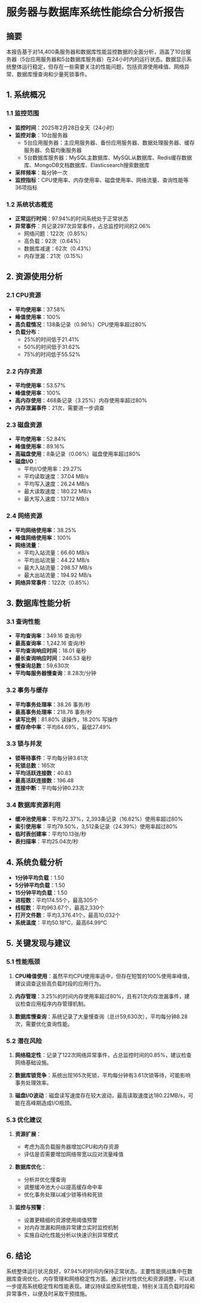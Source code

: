 # 服务器与数据库系统性能综合分析报告

## 摘要

本报告基于对14,400条服务器和数据库性能监控数据的全面分析，涵盖了10台服务器（5台应用服务器和5台数据库服务器）在24小时内的运行状态。数据显示系统整体运行稳定，但存在一些需要关注的性能问题，包括资源使用峰值、网络异常、数据库慢查询和少量死锁事件。

## 1. 系统概况

### 1.1 监控范围

- **监控时间**：2025年2月28日全天（24小时）
- **监控对象**：10台服务器
  - 5台应用服务器：主应用服务器、备份应用服务器、数据处理服务器、缓存服务器、负载均衡服务器
  - 5台数据库服务器：MySQL主数据库、MySQL从数据库、Redis缓存数据库、MongoDB文档数据库、Elasticsearch搜索数据库
- **采样频率**：每分钟一次
- **监控指标**：CPU使用率、内存使用率、磁盘使用率、网络流量、查询性能等36项指标

### 1.2 系统状态概览

- **正常运行时间**：97.94%的时间系统处于正常状态
- **异常事件**：共记录297次异常事件，占总监控时间的2.06%
  - 网络问题：122次（0.85%）
  - 高负载：92次（0.64%）
  - 数据库减速：62次（0.43%）
  - 内存泄漏：21次（0.15%）

## 2. 资源使用分析

### 2.1 CPU资源

- **平均使用率**：37.58%
- **峰值使用率**：100%
- **高负载情况**：138条记录（0.96%）CPU使用率超过80%
- **负载分布**：
  - 25%的时间低于21.41%
  - 50%的时间低于31.62%
  - 75%的时间低于55.52%

### 2.2 内存资源

- **平均使用率**：53.57%
- **峰值使用率**：100%
- **高内存使用**：468条记录（3.25%）内存使用率超过80%
- **内存泄漏事件**：21次，需要进一步调查

### 2.3 磁盘资源

- **平均使用率**：52.84%
- **峰值使用率**：89.16%
- **高磁盘使用**：8条记录（0.06%）磁盘使用率超过80%
- **磁盘I/O**：
  - 平均I/O使用率：29.27%
  - 平均读取速度：37.04 MB/s
  - 平均写入速度：26.24 MB/s
  - 最大读取速度：180.22 MB/s
  - 最大写入速度：137.12 MB/s

### 2.4 网络资源

- **平均网络使用率**：38.25%
- **峰值网络使用率**：100%
- **网络流量**：
  - 平均入站流量：66.60 MB/s
  - 平均出站流量：44.22 MB/s
  - 最大入站流量：298.57 MB/s
  - 最大出站流量：194.92 MB/s
- **网络异常事件**：122次（0.85%）

## 3. 数据库性能分析

### 3.1 查询性能

- **平均查询率**：349.16 查询/秒
- **最高查询率**：1,242.16 查询/秒
- **平均查询响应时间**：18.01 毫秒
- **最长查询响应时间**：246.53 毫秒
- **慢查询总数**：59,630次
- **平均每服务器慢查询**：8.28次/分钟

### 3.2 事务与缓存

- **平均事务处理率**：38.26 事务/秒
- **最高事务处理率**：218.76 事务/秒
- **读写比例**：81.80% 读操作，18.20% 写操作
- **缓存命中率**：平均84.69%，最低27.49%

### 3.3 锁与并发

- **锁等待事件**：平均每分钟3.61次
- **死锁总数**：165次
- **平均活跃连接数**：40.83
- **最高活跃连接数**：196.48
- **连接中断**：平均每分钟0.23次

### 3.4 数据库资源利用

- **缓冲池使用率**：平均72.37%，2,393条记录（16.62%）使用率超过80%
- **索引使用率**：平均79.50%，3,512条记录（24.39%）使用率超过80%
- **临时表创建率**：平均10.13张/秒
- **表扫描率**：平均25.04次/秒

## 4. 系统负载分析

- **1分钟平均负载**：1.50
- **5分钟平均负载**：1.50
- **15分钟平均负载**：1.50
- **进程数**：平均174.55个，最高305个
- **线程数**：平均963.67个，最高2,330个
- **打开文件数**：平均3,376.41个，最高10,032个
- **系统温度**：平均50.18°C，最高64.99°C

## 5. 关键发现与建议

### 5.1 性能瓶颈

1. **CPU峰值使用**：虽然平均CPU使用率适中，但存在短暂的100%使用率峰值，建议调查这些高负载时段的应用行为。

2. **内存管理**：3.25%的时间内存使用率超过80%，且有21次内存泄漏事件，建议检查应用程序内存管理机制。

3. **数据库慢查询**：系统记录了大量慢查询（总计59,630次），平均每分钟8.28次，需要优化查询性能。

### 5.2 潜在风险

1. **网络稳定性**：记录了122次网络异常事件，占总监控时间的0.85%，建议检查网络基础设施。

2. **数据库锁竞争**：系统出现165次死锁，平均每分钟有3.61次锁等待，可能影响事务处理效率。

3. **磁盘I/O波动**：磁盘读写速度存在较大波动，最高读取速度达180.22MB/s，可能在高峰期造成I/O瓶颈。

### 5.3 优化建议

1. **资源扩展**：
   - 考虑为高负载服务器增加CPU和内存资源
   - 评估是否需要增加网络带宽以应对流量峰值

2. **数据库优化**：
   - 分析并优化慢查询
   - 调整缓冲池大小以提高缓存命中率
   - 优化事务处理以减少锁等待和死锁

3. **监控与预警**：
   - 设置更精细的资源使用阈值预警
   - 对内存泄漏和网络异常建立实时监控机制
   - 实施自动化性能分析以快速识别异常模式

## 6. 结论

系统整体运行状况良好，97.94%的时间内保持正常状态。主要性能挑战集中在数据库查询优化、内存管理和网络稳定性方面。通过针对性优化和资源调整，可以进一步提高系统稳定性和性能表现。建议持续监控系统性能，特别关注高负载时段和异常事件，以便及时采取干预措施。